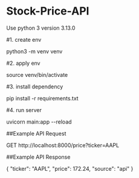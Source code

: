 # Stock-Price-API

Use python 3 version 3.13.0

#1. create env

python3 -m venv venv

#2. apply env

source venv/bin/activate

#3. install dependency

pip install -r requirements.txt

#4. run server

uvicorn main:app --reload

##Example API Request

GET http://localhost:8000/price?ticker=AAPL

##Example API Response

{
  "ticker": "AAPL",
  "price": 172.24,
  "source": "api"
}
